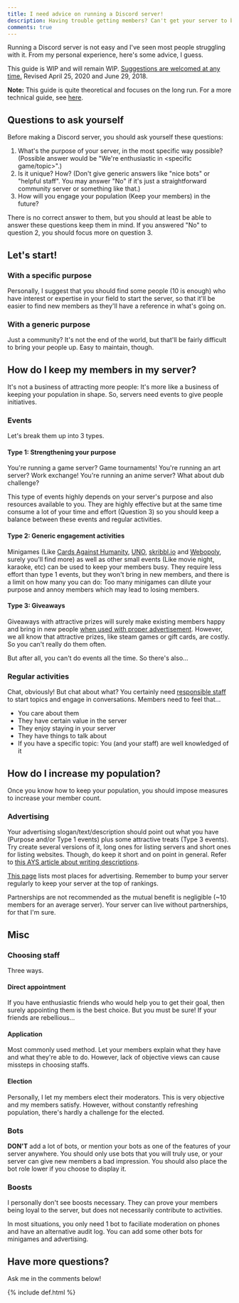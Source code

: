 ```yaml
---
title: I need advice on running a Discord server!
description: Having trouble getting members? Can't get your server to be active? Not confident with moderation? Here's some small advices on how to revitalize your Discord server!
comments: true
---
```


Running a Discord server is not easy and I've seen most people struggling with it. From my personal experience, here's some advice, I guess.

This guide is WIP and will remain WIP. [Suggestions are welcomed at any time.](https://github.com/austinhuang0131/austinhuang0131.github.io/blob/master/discord-server-guide.md) Revised April 25, 2020 and June 29, 2018.

**Note:** This guide is quite theoretical and focuses on the long run. For a more technical guide, see [here](https://gist.github.com/jagrosh/342324d7084c9ebdac2fa3d0cd759d10).

## Questions to ask yourself
Before making a Discord server, you should ask yourself these questions:

1. What's the purpose of your server, in the most specific way possible? (Possible answer would be "We're enthusiastic in <specific game/topic>".)
2. Is it unique? How? (Don't give generic answers like "nice bots" or "helpful staff". You may answer "No" if it's just a straightforward community server or something like that.)
3. How will you engage your population (Keep your members) in the future?

There is no correct answer to them, but you should at least be able to answer these questions keep them in mind. If you answered "No" to question 2, you should focus more on question 3.

## Let's start!
### With a specific purpose
Personally, I suggest that you should find some people (10 is enough) who have interest or expertise in your field to start the server, so that it'll be easier to find new members as they'll have a reference in what's going on.

### With a generic purpose
Just a community? It's not the end of the world, but that'll be fairly difficult to bring your people up. Easy to maintain, though.

## How do I keep my members in my server?
It's not a business of attracting more people: It's more like a business of keeping your population in shape. So, servers need events to give people initiatives.

### Events
Let's break them up into 3 types.
#### Type 1: Strengthening your purpose
You're running a game server? Game tournaments! You're running an art server? Work exchange! You're running an anime server? What about dub challenge?

This type of events highly depends on your server's purpose and also resources available to you. They are highly effective but at the same time consume a lot of your time and effort (Question 3) so you should keep a balance between these events and regular activities.

#### Type 2: Generic engagement activities
Minigames (Like [Cards Against Humanity](http://pretendyoure.xyz/zy/), [UNO](http://www.richgieg.com/runo), [skribbl.io](https://skribbl.io/) and [Webopoly](http://www.webopoly.org/), surely you'll find more) as well as other small events (Like movie night, karaoke, etc) can be used to keep your members busy. They require less effort than type 1 events, but they won't bring in new members, and there is a limit on how many you can do: Too many minigames can dilute your purpose and annoy members which may lead to losing members.

#### Type 3: Giveaways
Giveaways with attractive prizes will surely make existing members happy and bring in new people [when used with proper advertisement](#advertising). However, we all know that attractive prizes, like steam games or gift cards, are costly. So you can't really do them often.

But after all, you can't do events all the time. So there's also...

### Regular activities
Chat, obviously! But chat about what? You certainly need [responsible staff](#choosing-staff) to start topics and engage in conversations. Members need to feel that...

* You care about them
* They have certain value in the server
* They enjoy staying in your server
* They have things to talk about
* If you have a specific topic: You (and your staff) are well knowledged of it

## How do I increase my population?
Once you know how to keep your population, you should impose measures to increase your member count.

### Advertising
Your advertising slogan/text/description should point out what you have (Purpose and/or Type 1 events) plus some attractive treats (Type 3 events). Try create several versions of it, long ones for listing servers and short ones for listing websites. Though, do keep it short and on point in general. Refer to [this AYS article about writing descriptions](https://medium.com/advertise-your-server/writing-a-server-description-advert-69020c49689a).

[This page](/./advertising) lists most places for advertising. Remember to bump your server regularly to keep your server at the top of rankings.

Partnerships are not recommended as the mutual benefit is negligible (~10 members for an average server). Your server can live without partnerships, for that I'm sure.

## Misc
### Choosing staff
Three ways.
#### Direct appointment
If you have enthusiastic friends who would help you to get their goal, then surely appointing them is the best choice. But you must be sure! If your friends are rebellious...
#### Application
Most commonly used method. Let your members explain what they have and what they're able to do. However, lack of objective views can cause missteps in choosing staffs.
#### Election
Personally, I let my members elect their moderators. This is very objective and my members satisfy. However, without constantly refreshing population, there's hardly a challenge for the elected.
### Bots
**DON'T** add a lot of bots, or mention your bots as one of the features of your server anywhere. You should only use bots that you will truly use, or your server can give new members a bad impression. You should also place the bot role lower if you choose to display it.
### Boosts
I personally don't see boosts necessary. They can prove your members being loyal to the server, but does not necessarily contribute to activities.

In most situations, you only need 1 bot to faciliate moderation on phones and have an alternative audit log. You can add some other bots for minigames and advertising.

## Have more questions?
Ask me in the comments below!

{% include def.html %}
